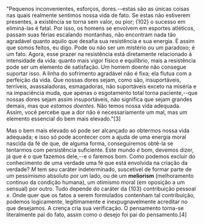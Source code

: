 "Pequenos inconvenientes, esforços, dores.--estas são as únicas coisas nas quais realmente sentimos nossa vida de fato. Se estas não estiverem presentes, a existência se torna sem valor, ou pior; {102} o sucesso em eliminá-las é fatal. Por isso, os homens se envolvem em esportes atléticos, passam suas férias escalando montanhas, não encontram nada tão agradável quanto aquilo que desafia sua resistência e sua energia. É assim que somos feitos, eu digo. Pode ou não ser um mistério ou um paradoxo; é um fato. Agora, esse prazer na resistência está diretamente relacionado à intensidade da vida: quanto mais vigor físico e equilíbrio, mais a resistência pode ser um elemento de satisfação. Um homem doente não consegue suportar isso. A linha do sofrimento agradável não é fixa; ela flutua com a perfeição da vida. Que nossas dores sejam, como são, insuportáveis, terríveis, avassaladoras, esmagadoras, não suportáveis exceto na miséria e na impaciência muda, que apenas o esgotamento total torna paciente,--que nossas dores sejam assim insuportáveis, não significa que sejam grandes demais, mas que _estamos doentes_. Não temos nossa vida adequada. Assim, você percebe que a dor não é necessariamente um mal, mas um elemento essencial do bem mais elevado."[3]

Mas o bem mais elevado só pode ser alcançado ao obtermos nossa vida adequada; e isso só pode acontecer com a ajuda de uma energia moral nascida da fé de que, de alguma forma, conseguiremos obtê-la se tentarmos com persistência suficiente. Este mundo _é_ bom, devemos dizer, já que é o que fazemos dele,--e o faremos bom. Como podemos excluir do conhecimento de uma verdade uma fé que está envolvida na criação da verdade? _M_ tem seu caráter indeterminado, suscetível de formar parte de um pessimismo absoluto por um lado, ou de um **meliorism** (melhoramento contínuo da condição humana), um otimismo moral (em oposição a um sensual) por outro. Tudo depende do caráter da {103} contribuição pessoal _x_. Onde quer que os fatos a serem formulados contenham tal contribuição, podemos logicamente, legitimamente e inexpugnavelmente acreditar no que desejamos. A crença cria sua verificação. O pensamento torna-se literalmente pai do fato, assim como o desejo foi pai do pensamento.[4]